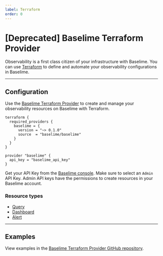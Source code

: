 ```yaml
---
label: Terraform
order: 0
---
```


# [Deprecated] Baselime Terraform Provider

Observability is a first class citizen of your infrastructure with Baselime. You can use [Terraform](https://www.terraform.io/) to define and automate your observability configurations in Baselime.

---

## Configuration

Use the [Baselime Terraform Provider](https://registry.terraform.io/providers/baselime/baselime/latest) to create and manage your observability resources on Baselime with Terraform.

``` # :icon-code: baselime.ts
terraform {
  required_providers {
    baselime = {
      version = "~> 0.1.0"
      source  = "baselime/baselime"
    }
  }
}

provider "baselime" {
  api_key = "baselime_api_key"
}
```

Get your API Key from the [Baselime console](https://console.baselime.io). Make sure to select an `Admin` API Key. Admin API keys have the permissions to create resources in your Baselime account.

### Resource types
- [Query](https://registry.terraform.io/providers/baselime/baselime/latest/docs/resources/query)
- [Dashboard](https://registry.terraform.io/providers/baselime/baselime/latest/docs/resources/dashboard)
- [Alert](https://registry.terraform.io/providers/baselime/baselime/latest/docs/resources/alert)

---

## Examples

View examples in the [Baselime Terraform Provider GitHub repository](https://github.com/baselime/terraform-provider-baselime/tree/main/examples/resources).
